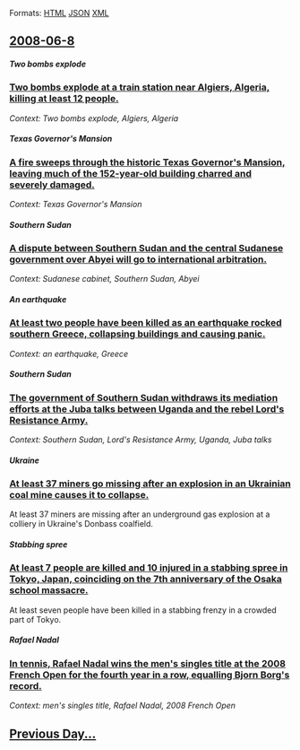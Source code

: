 
Formats: [HTML](2008/06/8/index.html)  [JSON](2008/06/8/index.json)  [XML](2008/06/8/index.xml)  

## [2008-06-8](/news/2008/06/8/index.md)

##### Two bombs explode
### [ Two bombs explode at a train station near Algiers, Algeria, killing at least 12 people. ](/news/2008/06/8/two-bombs-explode-at-a-train-station-near-algiers-algeria-killing-at-least-12-people.md)
_Context: Two bombs explode, Algiers, Algeria_

##### Texas Governor's Mansion
### [ A fire sweeps through the historic Texas Governor's Mansion, leaving much of the 152-year-old building charred and severely damaged. ](/news/2008/06/8/a-fire-sweeps-through-the-historic-texas-governor-s-mansion-leaving-much-of-the-152-year-old-building-charred-and-severely-damaged.md)
_Context: Texas Governor's Mansion_

##### Southern Sudan
### [ A dispute between Southern Sudan and the central Sudanese government over Abyei will go to international arbitration. ](/news/2008/06/8/a-dispute-between-southern-sudan-and-the-central-sudanese-government-over-abyei-will-go-to-international-arbitration.md)
_Context: Sudanese cabinet, Southern Sudan, Abyei_

##### An earthquake
### [ At least two people have been killed as an earthquake rocked southern Greece, collapsing buildings and causing panic. ](/news/2008/06/8/at-least-two-people-have-been-killed-as-an-earthquake-rocked-southern-greece-collapsing-buildings-and-causing-panic.md)
_Context: an earthquake, Greece_

##### Southern Sudan
### [ The government of Southern Sudan withdraws its mediation efforts at the Juba talks between Uganda and the rebel Lord's Resistance Army. ](/news/2008/06/8/the-government-of-southern-sudan-withdraws-its-mediation-efforts-at-the-juba-talks-between-uganda-and-the-rebel-lord-s-resistance-army.md)
_Context: Southern Sudan, Lord's Resistance Army, Uganda, Juba talks_

##### Ukraine
### [ At least 37 miners go missing after an explosion in an Ukrainian coal mine causes it to collapse. ](/news/2008/06/8/at-least-37-miners-go-missing-after-an-explosion-in-an-ukrainian-coal-mine-causes-it-to-collapse.md)
At least 37 miners are missing after an underground gas explosion at a colliery in Ukraine&#39;s Donbass coalfield.

##### Stabbing spree
### [ At least 7 people are killed and 10 injured in a stabbing spree in Tokyo, Japan, coinciding on the 7th anniversary of the Osaka school massacre. ](/news/2008/06/8/at-least-7-people-are-killed-and-10-injured-in-a-stabbing-spree-in-tokyo-japan-coinciding-on-the-7th-anniversary-of-the-osaka-school-mass.md)
At least seven people have been killed in a stabbing frenzy in a crowded part of Tokyo.

##### Rafael Nadal
### [ In tennis, Rafael Nadal wins the men's singles title at the 2008 French Open for the fourth year in a row, equalling Bjorn Borg's record. ](/news/2008/06/8/in-tennis-rafael-nadal-wins-the-men-s-singles-title-at-the-2008-french-open-for-the-fourth-year-in-a-row-equalling-bjorn-borg-s-record.md)
_Context: men's singles title, Rafael Nadal, 2008 French Open_

## [Previous Day...](/news/2008/06/7/index.md)

